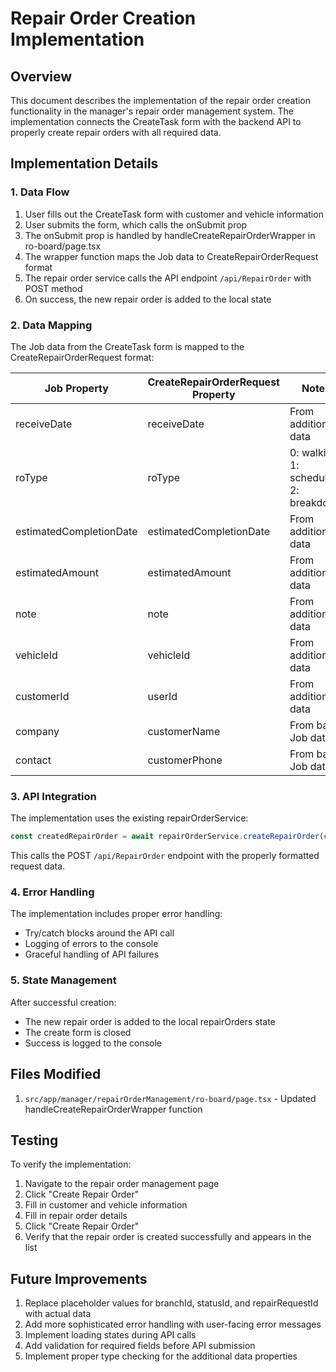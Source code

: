# Repair Order Creation Implementation

## Overview

This document describes the implementation of the repair order creation functionality in the manager's repair order management system. The implementation connects the CreateTask form with the backend API to properly create repair orders with all required data.

## Implementation Details

### 1. Data Flow

1. User fills out the CreateTask form with customer and vehicle information
2. User submits the form, which calls the onSubmit prop
3. The onSubmit prop is handled by handleCreateRepairOrderWrapper in ro-board/page.tsx
4. The wrapper function maps the Job data to CreateRepairOrderRequest format
5. The repair order service calls the API endpoint `/api/RepairOrder` with POST method
6. On success, the new repair order is added to the local state

### 2. Data Mapping

The Job data from the CreateTask form is mapped to the CreateRepairOrderRequest format:

| Job Property | CreateRepairOrderRequest Property | Notes |
|--------------|-----------------------------------|-------|
| receiveDate | receiveDate | From additional data |
| roType | roType | 0: walkin, 1: scheduled, 2: breakdown |
| estimatedCompletionDate | estimatedCompletionDate | From additional data |
| estimatedAmount | estimatedAmount | From additional data |
| note | note | From additional data |
| vehicleId | vehicleId | From additional data |
| customerId | userId | From additional data |
| company | customerName | From base Job data |
| contact | customerPhone | From base Job data |

### 3. API Integration

The implementation uses the existing repairOrderService:

```typescript
const createdRepairOrder = await repairOrderService.createRepairOrder(createRequest);
```

This calls the POST `/api/RepairOrder` endpoint with the properly formatted request data.

### 4. Error Handling

The implementation includes proper error handling:
- Try/catch blocks around the API call
- Logging of errors to the console
- Graceful handling of API failures

### 5. State Management

After successful creation:
- The new repair order is added to the local repairOrders state
- The create form is closed
- Success is logged to the console

## Files Modified

1. `src/app/manager/repairOrderManagement/ro-board/page.tsx` - Updated handleCreateRepairOrderWrapper function

## Testing

To verify the implementation:
1. Navigate to the repair order management page
2. Click "Create Repair Order"
3. Fill in customer and vehicle information
4. Fill in repair order details
5. Click "Create Repair Order"
6. Verify that the repair order is created successfully and appears in the list

## Future Improvements

1. Replace placeholder values for branchId, statusId, and repairRequestId with actual data
2. Add more sophisticated error handling with user-facing error messages
3. Implement loading states during API calls
4. Add validation for required fields before API submission
5. Implement proper type checking for the additional data properties